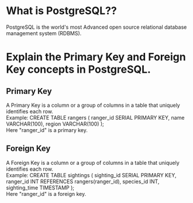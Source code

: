 # What is PostgreSQL??

PostgreSQL is the world's most Advanced open source relational database management system (RDBMS).

# Explain the Primary Key and Foreign Key concepts in PostgreSQL.

## Primary Key

A Primary Key is a column or a group of columns in a table that uniquely identifies each row. <br>
Example: CREATE TABLE rangers (
ranger_id SERIAL PRIMARY KEY,
name VARCHAR(100),
region VARCHAR(100)
); <br>
Here "ranger_id" is a primary key.

## Foreign Key

A Foreign Key is a column or a group of columns in a table that uniquely identifies each row.<br>
Example: CREATE TABLE sightings (
sighting_id SERIAL PRIMARY KEY,
ranger_id INT REFERENCES rangers(ranger_id),
species_id INT,
sighting_time TIMESTAMP
);<br>
Here "ranger_id" is a foreign key.
